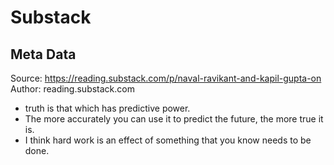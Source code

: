 # Substack

## Meta Data

Source:  https://reading.substack.com/p/naval-ravikant-and-kapil-gupta-on 
Author: reading.substack.com

- truth is that which has predictive power.
- The more accurately you can use it to predict the future, the more true it is.
- I think hard work is an effect of something that you know needs to be done.

